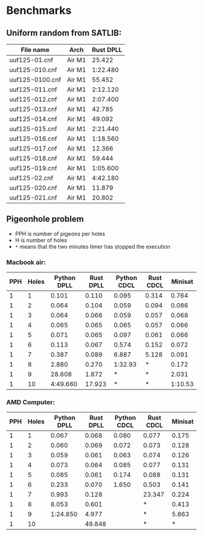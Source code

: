 # Benchmarks

## Uniform random from SATLIB:

| File name       | Arch   | Rust DPLL |
|-----------------|--------|-----------|
|   uuf125-01.cnf | Air M1 |    25.422 |
|  uuf125-010.cnf | Air M1 |  1:22.480 |
| uuf125-0100.cnf | Air M1 |    55.452 |
|  uuf125-011.cnf | Air M1 |  2:12.120 |
|  uuf125-012.cnf | Air M1 |  2:07.400 |
|  uuf125-013.cnf | Air M1 |    42.785 |
|  uuf125-014.cnf | Air M1 |    49.092 |
|  uuf125-015.cnf | Air M1 |  2:21.440 |
|  uuf125-016.cnf | Air M1 |  1:18.560 |
|  uuf125-017.cnf | Air M1 |    12.366 |
|  uuf125-018.cnf | Air M1 |    59.444 |
|  uuf125-019.cnf | Air M1 |  1:05.600 |
|   uuf125-02.cnf | Air M1 |  4:42.180 |
|  uuf125-020.cnf | Air M1 |    11.879 |
|  uuf125-021.cnf | Air M1 |    20.802 |

## Pigeonhole problem

- PPH is number of pigeons per holes
- H is number of holes
- `*` means that the two minutes timer has stopped the execution

### Macbook air:

| PPH | Holes | Python DPLL | Rust DPLL | Python CDCL | Rust CDCL | Minisat |
|-----|-------|-------------|-----------|-------------|-----------|---------|
|   1 |     1 |       0.101 |     0.110 |       0.095 |     0.314 |   0.764 |
|   1 |     2 |       0.064 |     0.104 |       0.059 |     0.094 |   0.086 |
|   1 |     3 |       0.064 |     0.066 |       0.059 |     0.057 |   0.068 |
|   1 |     4 |       0.065 |     0.065 |       0.065 |     0.057 |   0.066 |
|   1 |     5 |       0.071 |     0.065 |       0.097 |     0.061 |   0.066 |
|   1 |     6 |       0.113 |     0.067 |       0.574 |     0.152 |   0.072 |
|   1 |     7 |       0.387 |     0.089 |       6.887 |     5.128 |   0.091 |
|   1 |     8 |       2.880 |     0.270 |     1:32.93 |         * |   0.172 |
|   1 |     9 |      28.608 |     1.872 |           * |         * |   2.031 |
|   1 |    10 |    4:49.660 |    17.923 |           * |         * | 1:10.53 |

### AMD Computer:

| PPH | Holes | Python DPLL | Rust DPLL | Python CDCL | Rust CDCL | Minisat |
|-----|-------|-------------|-----------|-------------|-----------|---------|
|   1 |     1 |       0.067 |     0.068 |       0.080 |     0.077 |  0.175  |
|   1 |     2 |       0.060 |     0.069 |       0.072 |     0.073 |  0.128  |
|   1 |     3 |       0.059 |     0.061 |       0.063 |     0.074 |  0.126  |
|   1 |     4 |       0.073 |     0.064 |       0.085 |     0.077 |  0.131  |
|   1 |     5 |       0.085 |     0.061 |       0.174 |     0.088 |  0.131  |
|   1 |     6 |       0.233 |     0.070 |       1.650 |     0.503 |  0.141  |
|   1 |     7 |       0.993 |     0.128 |             |    23.347 |  0.224  |
|   1 |     8 |       8.053 |     0.601 |             |         * |  0.413  |
|   1 |     9 |    1:24.850 |     4.977 |             |         * |  5.863  |
|   1 |    10 |             |    49.848 |             |         * |      *  |


